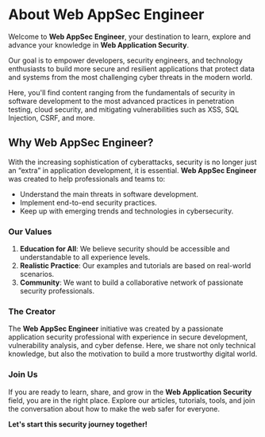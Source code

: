 # About Web AppSec Engineer

Welcome to **Web AppSec Engineer**, your destination to learn, explore and advance your knowledge in **Web Application Security**.

Our goal is to empower developers, security engineers, and technology enthusiasts to build more secure and resilient applications that protect data and systems from the most challenging cyber threats in the modern world.

Here, you'll find content ranging from the fundamentals of security in software development to the most advanced practices in penetration testing, cloud security, and mitigating vulnerabilities such as XSS, SQL Injection, CSRF, and more.

## Why Web AppSec Engineer?

With the increasing sophistication of cyberattacks, security is no longer just an “extra” in application development, it is essential. **Web AppSec Engineer** was created to help professionals and teams to:

- Understand the main threats in software development.
- Implement end-to-end security practices.
- Keep up with emerging trends and technologies in cybersecurity.

### Our Values

1. **Education for All**: We believe security should be accessible and understandable to all experience levels.
2. **Realistic Practice**: Our examples and tutorials are based on real-world scenarios.
3. **Community**: We want to build a collaborative network of passionate security professionals.

### The Creator

The **Web AppSec Engineer** initiative was created by a passionate application security professional with experience in secure development, vulnerability analysis, and cyber defense. Here, we share not only technical knowledge, but also the motivation to build a more trustworthy digital world.

### Join Us

If you are ready to learn, share, and grow in the **Web Application Security** field, you are in the right place. Explore our articles, tutorials, tools, and join the conversation about how to make the web safer for everyone.

**Let's start this security journey together!**